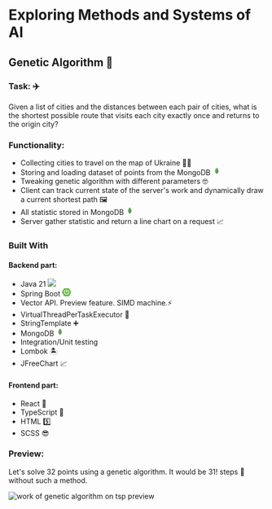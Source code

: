 # Exploring Methods and Systems of AI

## Genetic Algorithm 🧬
### Task: ✈️
Given a list of cities and the distances between each pair of cities, what is the shortest possible route that visits each city exactly once and returns to the origin city?
### Functionality:
- Collecting cities to travel on the map of Ukraine 💙💛
- Storing and loading dataset of points from the MongoDB <img src="./methods-and-systems-of-ai-web/src/img/mongodb_transparent.png"  style="height: 1rem"/>
- Tweaking genetic algorithm with different parameters 🤓
- Client can track current state of the server's work and dynamically draw a current shortest path 🖼️
- All statistic stored in MongoDB <img src="./methods-and-systems-of-ai-web/src/img/mongodb_transparent.png"  style="height: 1rem"/>
- Server gather statistic and return a line chart on a request 📈
### Built With
#### Backend part:
- Java 21 <img src="https://cdn.jsdelivr.net/npm/programming-languages-logos/src/java/java.png" style="height: 1rem">
- Spring Boot <img src="./methods-and-systems-of-ai-web/src/img/spring-boot-logo.png"  style="height: 1rem"/>
- Vector API. Preview feature. SIMD machine.⚡
- VirtualThreadPerTaskExecutor 🤖
- StringTemplate ➕
- MongoDB <img src="./methods-and-systems-of-ai-web/src/img/mongodb_transparent.png"  style="height: 1rem"/>
- Integration/Unit testing
- Lombok 🏝️
- JFreeChart 📈
#### Frontend part:
- React 🚀
- TypeScript 💪
- HTML 5️⃣
- SCSS 😎

### Preview:
Let's solve 32 points using a genetic algorithm. It would be 31! steps 🤯 without such a method.

<img src="./methods-and-systems-of-ai-web/src/img/GeneticPreview_img32.gif" alt="work of genetic algorithm on tsp preview" style="width: 70%; display: block;">
  
